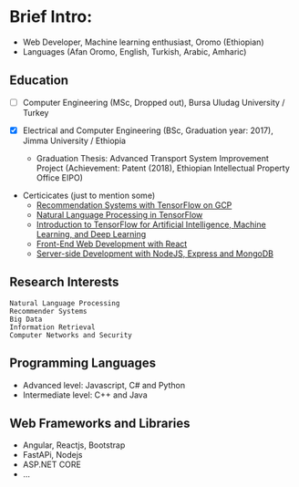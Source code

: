 # Brief Intro:
- Web Developer, Machine learning enthusiast, Oromo (Ethiopian)
- Languages (Afan Oromo, English, Turkish, Arabic, Amharic)

## Education

- [ ] Computer Engineering (MSc, Dropped out), Bursa Uludag University / Turkey
   <!--- - Graduation Thesis (underway): Deep Attention and Online Learning For Hybrid Article Recommendation System  --->
   
- [X] Electrical and Computer Engineering (BSc, Graduation year: 2017), Jimma University / Ethiopia
  - Graduation Thesis: Advanced Transport System Improvement Project (Achievement: Patent (2018), Ethiopian Intellectual Property Office EIPO)

- Certicicates (just to mention some)
  - [Recommendation Systems with TensorFlow on GCP](https://www.coursera.org/account/accomplishments/records/PCLZ8UW4UKA3)
  - [Natural Language Processing in TensorFlow](https://www.coursera.org/account/accomplishments/certificate/QJPBETMDBLLR)
  - [Introduction to TensorFlow for Artificial Intelligence, Machine Learning, and Deep Learning](https://www.coursera.org/account/accomplishments/certificate/U7VBXYE6NNE4)
  - [Front-End Web Development with React](https://www.coursera.org/account/accomplishments/certificate/MDJQ7L4Y4H55)
  - [Server-side Development with NodeJS, Express and MongoDB](https://www.coursera.org/account/accomplishments/certificate/47N6RDC3TF6J)


## Research Interests
```
Natural Language Processing
Recommender Systems
Big Data
Information Retrieval
Computer Networks and Security
```

## Programming Languages
- Advanced level: Javascript, C# and Python
- Intermediate level: C++ and Java

## Web Frameworks and Libraries
- Angular, Reactjs, Bootstrap
- FastAPi, Nodejs
- ASP.NET CORE
-  ...



